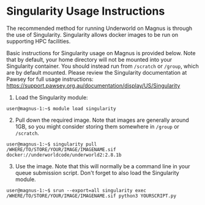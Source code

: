 Singularity Usage Instructions
==============================

The recommended method for running Underworld on Magnus is through the use of 
Singularity. Singularity allows docker images to be run on supporting HPC facilities.

Basic instructions for Singularity usage on Magnus is provided below. Note that by default, 
your home directory will not be mounted into your Singularity container. You should instead 
run from `/scratch` or `/group`, which are by default mounted. Please review the Singularity 
documentation at Pawsey for full usage instructions:
https://support.pawsey.org.au/documentation/display/US/Singularity


1. Load the Singularity module:
```shell
user@magnus-1:~$ module load singularity
```

2. Pull down the required image. Note that images are generally around 1GB, so you might 
consider storing them somewhere in `/group` or `/scratch`.
```shell
user@magnus-1:~$ singularity pull /WHERE/TO/STORE/YOUR/IMAGE/IMAGENAME.sif docker://underworldcode/underworld2:2.8.1b
```

3. Use the image. Note that this will normally be a command line in your
queue submission script. Don't forget to also load the Singularity module.
```shell
user@magnus-1:~$ srun --export=all singularity exec /WHERE/TO/STORE/YOUR/IMAGE/IMAGENAME.sif python3 YOURSCRIPT.py
```


